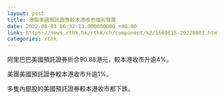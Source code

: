```yaml
---
layout: post
title: 港股美國預託證券較本港收市個別發展
date: 2022-08-03 06:32:13.000000000 +08:00
link: https://news.rthk.hk/rthk/ch/component/k2/1660615-20220803.htm
categories: rthk
---
```


阿里巴巴美國預託證券折合90.88港元，較本港收市升逾4%。

美團美國預託證券較本港收市升逾1%。

多隻內銀股的美國預託證券較本港收市都下跌。
